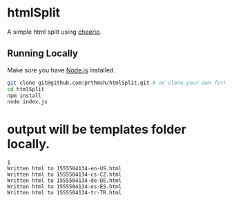 # htmlSplit

A simple html split using [cheerio](https://www.npmjs.com/package/cheerio).

## Running Locally

Make sure you have [Node.js](http://nodejs.org/) installed.

```sh
git clone git@github.com:prthmsh/htmlSplit.git # or clone your own fork
cd htmlSplit
npm install
node index.js
```

# output will be templates folder locally.

```
1
Written html to 1555504134-en-US.html
Written html to 1555504134-cs-CZ.html
Written html to 1555504134-de-DE.html
Written html to 1555504134-es-ES.html
Written html to 1555504134-tr-TR.html
```
